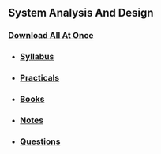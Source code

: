 ## System Analysis And Design

### [Download All At Once](https://samriddhicollegeedunp-my.sharepoint.com/:f:/g/personal/wilsonshrestha_samriddhicollege_edu_np/EgqByNF28NtDipl5cUkiNpgBmAy88dszShV9nmKbcEhU3g?e=hDf4EX)

- ### [Syllabus](https://samriddhicollegeedunp-my.sharepoint.com/:f:/g/personal/wilsonshrestha_samriddhicollege_edu_np/EmY6nYeoF6pBqzYMwBGtEKABeegIvILU8C6yg08S17H3yw?e=24MH5P)

- ### [Practicals](https://samriddhicollegeedunp-my.sharepoint.com/:f:/g/personal/wilsonshrestha_samriddhicollege_edu_np/Ej9APJZSAdFAo1iYTIIAn-YBnzapYaLE8uQTlxji8LoGRQ?e=djslmk)

- ### [Books](https://samriddhicollegeedunp-my.sharepoint.com/:f:/g/personal/wilsonshrestha_samriddhicollege_edu_np/ErlN-IcG7tFPp7HpMYaA1poByJaYcEGW-zLMTMIoZmxkTg?e=97waLw)
 
- ### [Notes](https://samriddhicollegeedunp-my.sharepoint.com/:f:/g/personal/wilsonshrestha_samriddhicollege_edu_np/EplCzaoSWzdOh7g3xJ6Cl1sBjbIVuGe6rgNE0QACR8Kfsw?e=f72V2V)

- ### [Questions](https://samriddhicollegeedunp-my.sharepoint.com/:f:/g/personal/wilsonshrestha_samriddhicollege_edu_np/EpvDcjgb489NsLFoAk0WwpEBp4BptH81PSS76ISeB1quHw?e=rhV50K)
